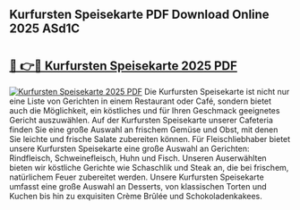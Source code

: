 ## Kurfursten Speisekarte PDF Download Online 2025 ASd1C

# <h2><a href="http://gc6tht.nevu.top/?p=Kurfursten+Speisekarte">🔗 👉🔴 Kurfursten Speisekarte 2025 PDF</a></h2>

[![Kurfursten Speisekarte 2025 PDF](https://i.imgur.com/dBaPXMq.png)](http://gc6tht.nevu.top/?p=Kurfursten+Speisekarte)
Die Kurfursten Speisekarte ist nicht nur eine Liste von Gerichten in einem Restaurant oder Café, sondern bietet auch die Möglichkeit, ein köstliches und für Ihren Geschmack geeignetes Gericht auszuwählen. Auf der Kurfursten Speisekarte unserer Cafeteria finden Sie eine große Auswahl an frischem Gemüse und Obst, mit denen Sie leichte und frische Salate zubereiten können. Für Fleischliebhaber bietet unsere Kurfursten Speisekarte eine große Auswahl an Gerichten: Rindfleisch, Schweinefleisch, Huhn und Fisch. Unseren Auserwählten bieten wir köstliche Gerichte wie Schaschlik und Steak an, die bei frischem, natürlichem Feuer zubereitet werden. Unsere Kurfursten Speisekarte umfasst eine große Auswahl an Desserts, von klassischen Torten und Kuchen bis hin zu exquisiten Crème Brûlée und Schokoladenkakees.
